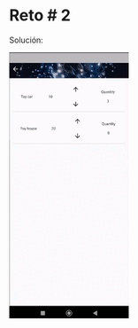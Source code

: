 # Reto # 2

Solución:

![image](https://github.com/GiancarloRosero/ciclo4-reto2/blob/main/demo/demo.gif)

